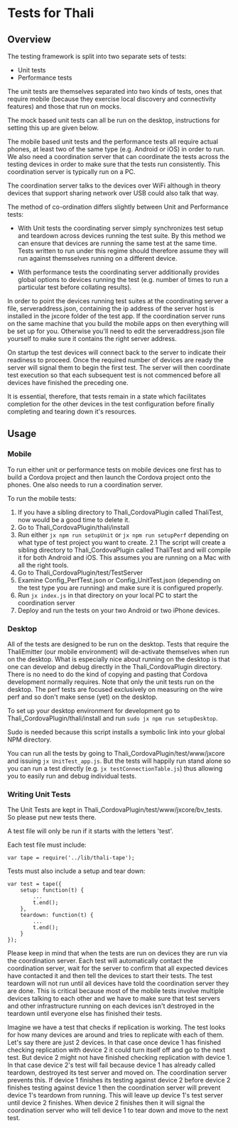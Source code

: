 # Tests for Thali

## Overview

The testing framework is split into two separate sets of tests:
- Unit tests
- Performance tests

The unit tests are themselves separated into two kinds of tests, ones that require mobile (because they exercise
local discovery and connectivity features) and those that run on mocks.

The mock based unit tests can all be run on the desktop, instructions for setting this up are given below.

The mobile based unit tests and the performance tests all require actual phones, at least two of the same type (e.g.
Android or iOS) in order to run. We also need a coordination server that can coordinate the tests across the testing
devices in order to make sure that the tests run consistently. This coordination server is typically run on a PC.

The coordination server talks to the devices over WiFi although in theory devices that support sharing network over
USB could also talk that way.

The method of co-ordination differs slightly between Unit and Performance tests:

- With Unit tests the coordinating server simply synchronizes test setup and teardown across devices running the test 
suite. By this method we can ensure that devices are running the same test at the same time. Tests written to run 
under this regime should therefore assume they will run against themsselves running on a different device. 

- With performance tests the coordinating server additionally provides global options to devices running the test 
(e.g. number of times to run a particular test before collating results).

In order to point the devices running test suites at the coordinating server a file, serveraddress.json, containing the 
ip address of the server host is installed in the jxcore folder of the test app. If the coordination server runs on
the same machine that you build the mobile apps on then everything will be set up for you. Otherwise you'll need to edit 
the serveraddress.json file yourself to make sure it contains the right server address.

On startup the test devices will connect back to the server to indicate their readiness to proceed. Once the required 
number of devices are ready the server will signal them to begin the first test. The server will then coordinate test 
execution so that each subsequent test is not commenced before all devices have finished the preceding one.

It is essential, therefore, that tests remain in a state which facilitates completion for the other devices in the test 
configuration before finally completing and tearing down it's resources.

## Usage

### Mobile

To run either unit or performance tests on mobile devices one first has to build a Cordova project and then launch
the Cordova project onto the phones. One also needs to run a coordination server.

To run the mobile tests:
1. If you have a sibling directory to Thali_CordovaPlugin called ThaliTest, now would be a good time to delete it.
1. Go to Thali_CordovaPlugin/thali/install
2. Run either `jx npm run setupUnit` or `jx npm run setupPerf` depending on what type of test project you want to
create. 
2.1 The script will create a sibling directory to Thali_CordovaPlugin called ThaliTest and will compile it for both
Android and iOS. This assumes you are running on a Mac with all the right tools.
3. Go to Thali_CordovaPlugin/test/TestServer
4. Examine Config_PerfTest.json or Config_UnitTest.json (depending on the test type you are running) and make sure it
is configured properly.
5. Run `jx index.js` in that directory on your local PC to start the coordination server
6. Deploy and run the tests on your two Android or two iPhone devices.

### Desktop

All of the tests are designed to be run on the desktop. Tests that require the ThaliEmitter (our mobile environment)
will de-activate themselves when run on the desktop. What is especially nice about running on the desktop is that
one can develop and debug directly in the Thali_CordovaPlugin directory. There is no need to do the kind of 
copying and pasting that Cordova development normally requires. Note that only the unit tests run on the desktop.
The perf tests are focused exclusively on measuring on the wire perf and so don't make sense (yet) on the desktop.

To set up your desktop environment for development go to Thali_CordovaPlugin/thali/install and run 
`sudo jx npm run setupDesktop`.

Sudo is needed because this script installs a symbolic link into your global NPM directory.

You can run all the tests by going to Thali_CordovaPlugin/test/www/jxcore and issuing `jx UnitTest_app.js`. But the
tests will happily run stand alone so you can run a test directly (e.g. `jx testConnectionTable.js`) thus allowing
you to easily run and debug individual tests.

### Writing Unit Tests
The Unit Tests are kept in Thali_CordovaPlugin/test/www/jxcore/bv_tests. So please put new tests there.

A test file will only be run if it starts with the letters 'test'.

Each test file must include:

```node
var tape = require('../lib/thali-tape');
```

Tests must also include a setup and tear down:

```node
var test = tape({
    setup: function(t) {
        ...
        t.end();
    },
    teardown: function(t) {
        ...
        t.end();
    }
});
```

Please keep in mind that when the tests are run on devices they are run via the coordination server. Each test
will automatically contact the coordination server, wait for the server to confirm that all expected devices
have contacted it and then tell the devices to start their tests. The test teardown will not run until all
devices have told the coordination server they are done. This is critical because most of the mobile tests involve
multiple devices talking to each other and we have to make sure that test servers and other infrastructure running
on each devices isn't destroyed in the teardown until everyone else has finished their tests.

Imagine we have a test that checks if replication is working. The test looks for how many devices are around and
tries to replicate with each of them. Let's say there are just 2 devices. In that case once device 1 has finished
checking replication with device 2 it could turn itself off and go to the next test. But device 2 might not have
finished checking replication with device 1. In that case device 2's test will fail because device 1 has already
called teardown, destroyed its test server and moved on. The coordination server prevents this. If device 1 finishes
its testing against device 2 before device 2 finishes testing against device 1 then the coordination server will
prevent device 1's teardown from running. This will leave up device 1's test server until device 2 finishes. When
device 2 finishes then it will signal the coordination server who will tell device 1 to tear down and move to the next
test.
